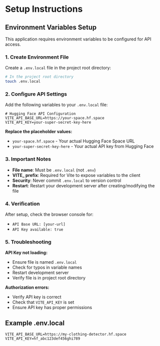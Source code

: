 # Setup Instructions

## Environment Variables Setup

This application requires environment variables to be configured for API access.

### 1. Create Environment File

Create a `.env.local` file in the project root directory:

```bash
# In the project root directory
touch .env.local
```

### 2. Configure API Settings

Add the following variables to your `.env.local` file:

```env
# Hugging Face API Configuration
VITE_API_BASE_URL=https://your-space.hf.space
VITE_API_KEY=your-super-secret-key-here
```

**Replace the placeholder values:**
- `your-space.hf.space` - Your actual Hugging Face Space URL
- `your-super-secret-key-here` - Your actual API key from Hugging Face

### 3. Important Notes

- **File name**: Must be `.env.local` (not `.env`)
- **VITE_ prefix**: Required for Vite to expose variables to the client
- **Security**: Never commit `.env.local` to version control
- **Restart**: Restart your development server after creating/modifying the file

### 4. Verification

After setup, check the browser console for:
- `API Base URL: [your-url]`
- `API Key available: true`

### 5. Troubleshooting

**API Key not loading:**
- Ensure file is named `.env.local`
- Check for typos in variable names
- Restart development server
- Verify file is in project root directory

**Authorization errors:**
- Verify API key is correct
- Check that `VITE_API_KEY` is set
- Ensure API key has proper permissions

## Example .env.local

```env
VITE_API_BASE_URL=https://my-clothing-detector.hf.space
VITE_API_KEY=hf_abc123def456ghi789
```
